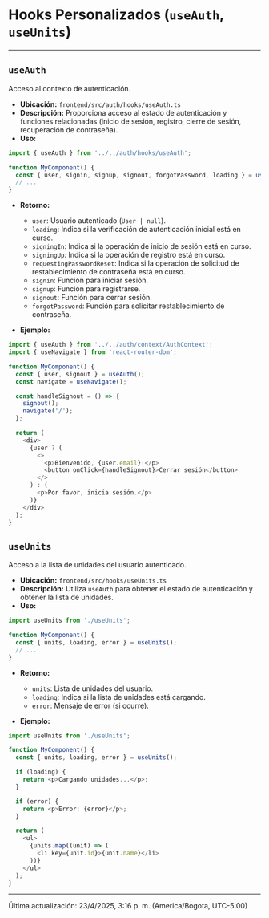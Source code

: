 # Hooks Personalizados (`useAuth`, `useUnits`)

---

## `useAuth`

Acceso al contexto de autenticación.

*   **Ubicación:** `frontend/src/auth/hooks/useAuth.ts`
*   **Descripción:** Proporciona acceso al estado de autenticación y funciones relacionadas (inicio de sesión, registro, cierre de sesión, recuperación de contraseña).
*   **Uso:**

```typescript
import { useAuth } from '../../auth/hooks/useAuth';

function MyComponent() {
  const { user, signin, signup, signout, forgotPassword, loading } = useAuth();
  // ...
}
```

*   **Retorno:**
    *   `user`: Usuario autenticado (`User | null`).
    *   `loading`: Indica si la verificación de autenticación inicial está en curso.
    *   `signingIn`: Indica si la operación de inicio de sesión está en curso.
    *   `signingUp`: Indica si la operación de registro está en curso.
    *   `requestingPasswordReset`: Indica si la operación de solicitud de restablecimiento de contraseña está en curso.
    *   `signin`: Función para iniciar sesión.
    *   `signup`: Función para registrarse.
    *   `signout`: Función para cerrar sesión.
    *   `forgotPassword`: Función para solicitar restablecimiento de contraseña.

*   **Ejemplo:**

```typescript
import { useAuth } from '../../auth/context/AuthContext';
import { useNavigate } from 'react-router-dom';

function MyComponent() {
  const { user, signout } = useAuth();
  const navigate = useNavigate();

  const handleSignout = () => {
    signout();
    navigate('/');
  };

  return (
    <div>
      {user ? (
        <>
          <p>Bienvenido, {user.email}!</p>
          <button onClick={handleSignout}>Cerrar sesión</button>
        </>
      ) : (
        <p>Por favor, inicia sesión.</p>
      )}
    </div>
  );
}
```

## `useUnits`

Acceso a la lista de unidades del usuario autenticado.

*   **Ubicación:** `frontend/src/hooks/useUnits.ts`
*   **Descripción:** Utiliza `useAuth` para obtener el estado de autenticación y obtener la lista de unidades.
*   **Uso:**

```typescript
import useUnits from './useUnits';

function MyComponent() {
  const { units, loading, error } = useUnits();
  // ...
}
```

*   **Retorno:**
    *   `units`: Lista de unidades del usuario.
    *   `loading`: Indica si la lista de unidades está cargando.
    *   `error`: Mensaje de error (si ocurre).

*   **Ejemplo:**

```typescript
import useUnits from './useUnits';

function MyComponent() {
  const { units, loading, error } = useUnits();

  if (loading) {
    return <p>Cargando unidades...</p>;
  }

  if (error) {
    return <p>Error: {error}</p>;
  }

  return (
    <ul>
      {units.map((unit) => (
        <li key={unit.id}>{unit.name}</li>
      ))}
    </ul>
  );
}
```

---

Última actualización: 23/4/2025, 3:16 p. m. (America/Bogota, UTC-5:00)
